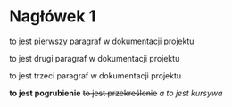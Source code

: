 # Nagłówek 1
to jest pierwszy paragraf w dokumentacji projektu </br>

to jest drugi paragraf w dokumentacji projektu </br>

to jest trzeci paragraf w dokumentacji projektu </br>

**to jest pogrubienie**
~~to jest przekreślenie~~
*a to jest kursywa*
